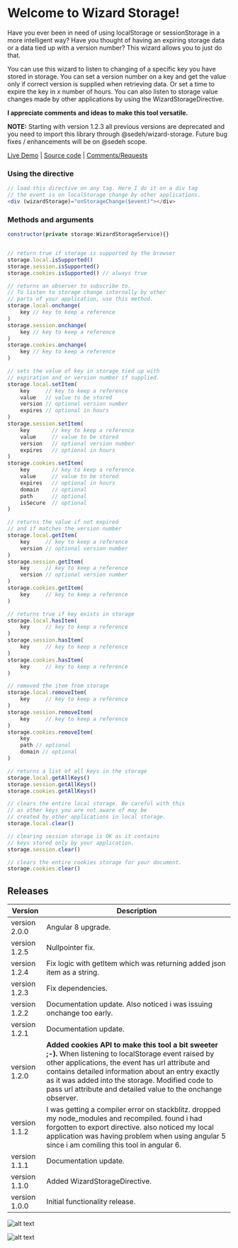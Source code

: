 # Welcome to Wizard Storage!

Have you ever been in need of using localStorage or sessionStorage in a more intelligent way? Have you thought of having an expiring storage data or a data tied up with a version number? This wizard allows you to just do that.

You can use this wizard to listen to changing of a specific key you have stored in storage. You can set a version number on a key and get the value only if correct version is supplied when retrieving data. Or set a time to expire the key in x number of hours. You can also listen to storage value changes made by other applications by using the WizardStorageDirective. 

**I appreciate comments and ideas to make this tool versatile.**

**NOTE:** Starting with version 1.2.3 all previous versions are deprecated and you need to import this library through @sedeh/wizard-storage. Future bug fixes / enhancements will be on @sedeh scope.

[Live Demo](https://wizard-storage.stackblitz.io) | [Source code](https://github.com/msalehisedeh/wizard-storage/tree/master/src/app) | [Comments/Requests](https://github.com/msalehisedeh/wizard-storage/issues)

### Using the directive

```javascript
// load this directive on any tag. Here I do it on a div tag
// the event is on localStorage change by other applications.
<div (wizardStorage)="onStorageChange($event)"></div>

```


### Methods and arguments

```javascript
constructor(private storage:WizardStorageService){}


// return true if storage is supported by the browser
storage.local.isSupported() 
storage.session.isSupported() 
storage.cookies.isSupported() // always true

// returns an observer to subscribe to.
// To listen to storage change internally by other
// parts of your application, use this method.
storage.local.onchange(
    key // key to keep a reference
)
storage.session.onchange(
    key // key to keep a reference
) 
storage.cookies.onchange(
    key // key to keep a reference
) 

// sets the value of key in storage tied up with 
// expiration and or version number if supplied.
storage.local.setItem(
    key     // key to keep a reference
    value   // value to be stored
    version // optional version number
    expires // optional in hours
) 
storage.session.setItem(
    key       // key to keep a reference
    value     // value to be stored
    version   // optional version number
    expires   // optional in hours
)
storage.cookies.setItem(
    key       // key to keep a reference
    value     // value to be stored
    expires   // optional in hours
    domain    // optional
    path      // optional
    isSecure  // optional
)

// returns the value if not expired 
// and if matches the version number
storage.local.getItem(
    key     // key to keep a reference
    version // optional version number
)
storage.session.getItem(
    key     // key to keep a reference
    version // optional version number
)
storage.cookies.getItem(
    key     // key to keep a reference
)

// returns true if key exists in storage
storage.local.hasItem(
    key     // key to keep a reference
)
storage.session.hasItem(
    key     // key to keep a reference
)
storage.cookies.hasItem(
    key     // key to keep a reference
)

// removed the item from storage
storage.local.removeItem(
    key     // key to keep a reference
)
storage.session.removeItem(
    key     // key to keep a reference
)
storage.cookies.removeItem(
    key
    path // optional
    domain // optional
)

// returns a list of all keys in the storage
storage.local.getAllKeys()
storage.session.getAllKeys()
storage.cookies.getAllKeys()

// clears the entire local storage. Be careful with this
// as other keys you are not aware of may be 
// created by other applications in local storage.
storage.local.clear()

// clearing session storage is OK as it contains
// keys stored only by your application.
storage.session.clear()

// clears the entire cookies storage for your document. 
storage.cookies.clear()

```

## Releases
| Version      |Description                                                             |
|--------------|------------------------------------------------------------------------|
|version 2.0.0 |Angular 8 upgrade.                                                      |
|version 1.2.5 |Nullpointer fix.                                                        |
|version 1.2.4 |Fix logic with getItem which was returning added json item as a string. |
|version 1.2.3 |Fix dependencies.                                                       |
|version 1.2.2 |Documentation update. Also noticed i was issuing onchange too early.    |
|version 1.2.1 |Documentation update.                                                   |
|version 1.2.0 | **Added cookies API to make this tool a bit sweeter ;-).** When listening to localStorage event raised by other applications, the event has url attribute and contains detailed information about an entry exactly as it was added into the storage. Modified code to pass url attribute and detailed value to the onchange observer. |
|version 1.1.2 |I was getting a compiler error on stackblitz. dropped my node_modules and recompiled. found i had forgotten to export directive. also noticed my local application was having problem when using angular 5 since i am comiling this tool in angular 6. |
|version 1.1.1 |Documentation update.                                                   |
|version 1.1.0 |Added WizardStorageDirective.                                           |
|version 1.0.0 |Initial functionality release.                                          |



![alt text](https://raw.githubusercontent.com/msalehisedeh/wizard-storage/master/sample.png  "What you would see when a wizard-storage sampler is used")

![alt text](https://raw.githubusercontent.com/msalehisedeh/wizard-storage/master/sample2.png  "What you would see when a wizard-storage sampler is used")
